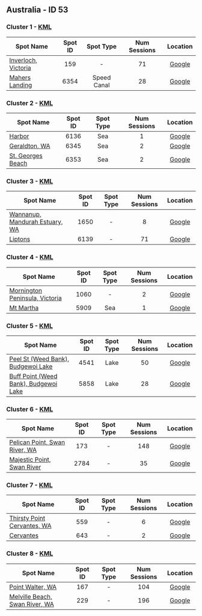 ## Australia - ID 53

### Cluster 1 - [KML](53/1.kml)

| Spot Name | Spot ID | Spot Type | Num Sessions | Location |
| --------- | :-----: | :-------: | :----------: | :------: |
| [Inverloch, Victoria](https://www.gps-speedsurfing.com/mygps.aspx?mnu=spotsearch&val=159.md) | 159 | - | 71| [Google](https://www.google.com/maps/search/?api=1&query=-38.6447883,145.7930099)
| [Mahers Landing](https://www.gps-speedsurfing.com/mygps.aspx?mnu=spotsearch&val=6354.md) | 6354 | Speed Canal | 28| [Google](https://www.google.com/maps/search/?api=1&query=-38.64637448,145.7926528)

### Cluster 2 - [KML](53/2.kml)

| Spot Name | Spot ID | Spot Type | Num Sessions | Location |
| --------- | :-----: | :-------: | :----------: | :------: |
| [Harbor](https://www.gps-speedsurfing.com/mygps.aspx?mnu=spotsearch&val=6136.md) | 6136 | Sea | 1| [Google](https://www.google.com/maps/search/?api=1&query=-28.75452565,114.6055196)
| [Geraldton, WA](https://www.gps-speedsurfing.com/mygps.aspx?mnu=spotsearch&val=6345.md) | 6345 | Sea | 2| [Google](https://www.google.com/maps/search/?api=1&query=-28.7663664,114.6078615)
| [St. Georges Beach](https://www.gps-speedsurfing.com/mygps.aspx?mnu=spotsearch&val=6353.md) | 6353 | Sea | 2| [Google](https://www.google.com/maps/search/?api=1&query=-28.75869,114.6080892)

### Cluster 3 - [KML](53/3.kml)

| Spot Name | Spot ID | Spot Type | Num Sessions | Location |
| --------- | :-----: | :-------: | :----------: | :------: |
| [Wannanup, Mandurah Estuary, WA](https://www.gps-speedsurfing.com/mygps.aspx?mnu=spotsearch&val=1650.md) | 1650 | - | 8| [Google](https://www.google.com/maps/search/?api=1&query=-32.60584625,115.6659065)
| [Liptons](https://www.gps-speedsurfing.com/mygps.aspx?mnu=spotsearch&val=6139.md) | 6139 | - | 71| [Google](https://www.google.com/maps/search/?api=1&query=-32.60618546,115.6630401)

### Cluster 4 - [KML](53/4.kml)

| Spot Name | Spot ID | Spot Type | Num Sessions | Location |
| --------- | :-----: | :-------: | :----------: | :------: |
| [Mornington Peninsula, Victoria](https://www.gps-speedsurfing.com/mygps.aspx?mnu=spotsearch&val=1060.md) | 1060 | - | 2| [Google](https://www.google.com/maps/search/?api=1&query=-38.26631905,145.0067543)
| [Mt Martha](https://www.gps-speedsurfing.com/mygps.aspx?mnu=spotsearch&val=5909.md) | 5909 | Sea | 1| [Google](https://www.google.com/maps/search/?api=1&query=-38.2644783,145.0033635)

### Cluster 5 - [KML](53/5.kml)

| Spot Name | Spot ID | Spot Type | Num Sessions | Location |
| --------- | :-----: | :-------: | :----------: | :------: |
| [Peel St (Weed Bank), Budgewoi Lake](https://www.gps-speedsurfing.com/mygps.aspx?mnu=spotsearch&val=4541.md) | 4541 | Lake | 50| [Google](https://www.google.com/maps/search/?api=1&query=-33.24811055,151.5471299)
| [Buff Point (Weed Bank), Budgewoi Lake](https://www.gps-speedsurfing.com/mygps.aspx?mnu=spotsearch&val=5858.md) | 5858 | Lake | 28| [Google](https://www.google.com/maps/search/?api=1&query=-33.24618327,151.5462936)

### Cluster 6 - [KML](53/6.kml)

| Spot Name | Spot ID | Spot Type | Num Sessions | Location |
| --------- | :-----: | :-------: | :----------: | :------: |
| [Pelican Point, Swan River, WA](https://www.gps-speedsurfing.com/mygps.aspx?mnu=spotsearch&val=173.md) | 173 | - | 148| [Google](https://www.google.com/maps/search/?api=1&query=-31.9927973,115.8294943)
| [Majestic Point, Swan River](https://www.gps-speedsurfing.com/mygps.aspx?mnu=spotsearch&val=2784.md) | 2784 | - | 35| [Google](https://www.google.com/maps/search/?api=1&query=-31.99841169,115.8320787)

### Cluster 7 - [KML](53/7.kml)

| Spot Name | Spot ID | Spot Type | Num Sessions | Location |
| --------- | :-----: | :-------: | :----------: | :------: |
| [Thirsty Point Cervantes, WA](https://www.gps-speedsurfing.com/mygps.aspx?mnu=spotsearch&val=559.md) | 559 | - | 6| [Google](https://www.google.com/maps/search/?api=1&query=-30.51587435,115.065431)
| [Cervantes](https://www.gps-speedsurfing.com/mygps.aspx?mnu=spotsearch&val=643.md) | 643 | - | 2| [Google](https://www.google.com/maps/search/?api=1&query=-30.51030285,115.0601496)

### Cluster 8 - [KML](53/8.kml)

| Spot Name | Spot ID | Spot Type | Num Sessions | Location |
| --------- | :-----: | :-------: | :----------: | :------: |
| [Point Walter, WA](https://www.gps-speedsurfing.com/mygps.aspx?mnu=spotsearch&val=167.md) | 167 | - | 104| [Google](https://www.google.com/maps/search/?api=1&query=-32.01198087,115.8125855)
| [Melville Beach, Swan River, WA](https://www.gps-speedsurfing.com/mygps.aspx?mnu=spotsearch&val=229.md) | 229 | - | 196| [Google](https://www.google.com/maps/search/?api=1&query=-32.01448282,115.8199992)

